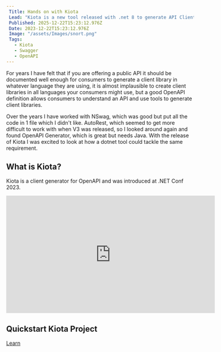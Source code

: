 ```yaml
---
 Title: Hands on with Kiota
 Lead: "Kiota is a new tool released with .net 8 to generate API Client libraries from an OpenAPI definition." 
 Published: 2025-12-22T15:23:12.976Z 
 Date: 2023-12-22T15:23:12.976Z 
 Image: "/assets/Images/snort.png" 
 Tags: 
   - Kiota 
   - Swagger
   - OpenAPI
---
```


For years I have felt that if you are offering a public API it should be documented well enough for consumers to generate a client library in whatever language they are using, it is almost implausible to create client libraries in all languages your consumers might use, but a good OpenAPI definition allows consumers to understand an API and use tools to generate client libraries.

Over the years I have worked with NSwag, which was good but put all the code in 1 file which I didn't like. AutoRest, which seemed to get more difficult to work with when V3 was released, so I looked around again and found OpenAPI Generator, which is great but needs Java. With the release of Kiota I was excited to look at how a dotnet tool could tackle the same requirement.

## What is Kiota?

Kiota is a client generator for OpenAPI and was introduced at .NET Conf 2023.

<iframe width="560" height="315" src="https://www.youtube.com/embed/sQ9Pv-rQ1s8?si=4wl3jIZWa3VY9sWF" title="YouTube video player" frameborder="0" allow="accelerometer; autoplay; clipboard-write; encrypted-media; gyroscope; picture-in-picture; web-share" allowfullscreen></iframe>

## Quickstart Kiota Project 

[Learn](https://learn.microsoft.com/en-us/openapi/kiota/quickstarts/dotnet)